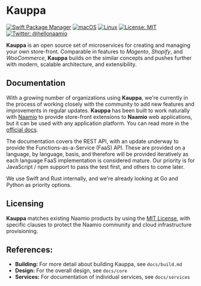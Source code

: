 # Kauppa

[![Swift Package Manager](https://img.shields.io/badge/spm-compatible-brightgreen.svg?style=flat)](https://swift.org/package-manager)
[![macOS](https://img.shields.io/badge/os-macOS-green.svg?style=flat)]()
[![Linux](https://img.shields.io/badge/os-linux-green.svg?style=flat)]()
[![License: MIT](https://img.shields.io/badge/License-MIT-yellow.svg?style=flat)](https://opensource.org/licenses/MIT)
[![Twitter: @hellonaamio](https://img.shields.io/badge/contact-@hellonaamio-blue.svg?style=flat)](https://twitter.com/hellonaamio)

**Kauppa** is an open source set of microservices for creating and managing your own store-front. Comparable in features to _Magento_, _Shopify_, and _WooCommerce_, **Kauppa** builds on the similar concepts and pushes further with modern, scalable architecture, and extensibility. 

## Documentation

With a growing number of organizations using **Kauppa**, we're currently in the process of working closely with the community to add new features and improvements in regular updates. **Kauppa** has been built to work naturally with [Naamio](https://naamio.cloud/projects/naamio) to provide store-front extensions to **Naamio** web applications, but it can be used with any application platform. You can read more in the [official docs](https://naamio.cloud/projects/kauppa/manual).

The documentation covers the REST API, with an update underway to provide the Functions-as-a-Service (FaaS) API. These are provided on a language, by language, basis, and therefore will be provided iteratively as each language FaaS implementation is considered mature. Our priority is for JavaScript / npm support to pass the test first, and others to come later. 

We use Swift and Rust internally, and we're already looking at Go and Python as priority options.

## Licensing

**Kauppa** matches existing Naamio products by using the [MIT License](https://opensource.org/licenses/MIT), with specific clauses to protect the Naamio community and cloud infrastructure provisioning.

## References:

 - **Building:** For more detail about building Kauppa, see `docs/build.md`
 - **Design:** For the overall design, see `docs/core`
 - **Services:** For documentation of individual services, see `docs/services`